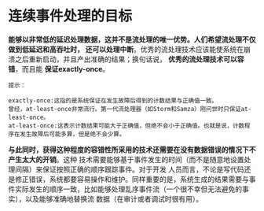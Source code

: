 连续事件处理的目标
================================================================================
**能够以非常低的延迟处理数据，这并不是流处理的唯一优势。人们希望流处理不仅做到低延迟和高吞吐时，
还可以处理中断**。优秀的流处理技术应该能使系统在崩溃之后重新启动，并且产出准确的结果；换句话说，
**优秀的流处理技术可以容错**，而且能 **保证exactly-once**。
```
提示：

exactly-once:这指的是系统保证在发生故障后得到的计数结果与正确值一致。
曾经，at-least-once非常流行。第一代流处理器（如Storm和Samza）刚问世时只保证at-least-once。
at-least-once:这表示计数结果可能大于正确值，但绝不会小于正确值。也就是说，计数程序在发生故障后可能多算，但是绝不会少算。
```

**与此同时，获得这种程度的容错性所采用的技术还需要在没有数据错误的情况下不产生太大的开销**。这种
技术需要能够基于事件发生的时间（而不是随意地设置处理间隔）来保证按照正确的顺序跟踪事件。对于开发
人员而言，不论是写代码还是修正错误，系统都要容易操作和维护。同样重要的是，系统生成的结果需要与事
件实际发生的顺序一致，比如能够处理乱序事件流（一个很不幸但无法避免的事实），以及能够准确地替换流
数据（在审计或者调试时很有用）。

